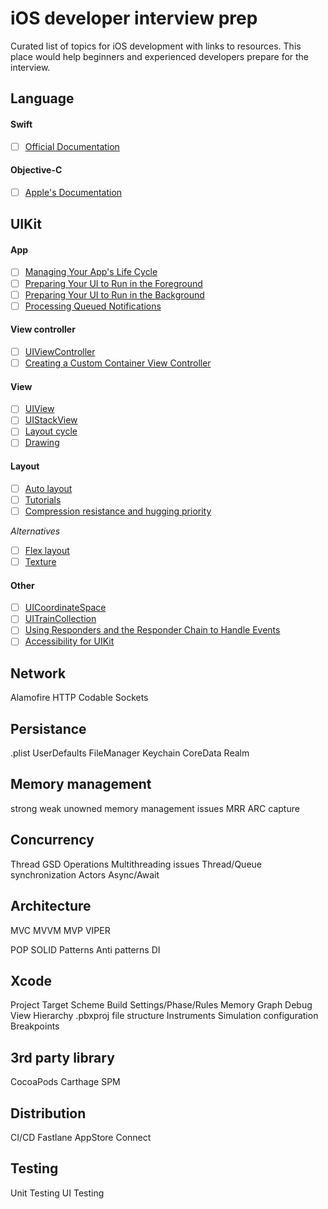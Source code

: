 # iOS developer interview prep

Curated list of topics  for iOS development with links to resources. This place would help beginners and experienced developers prepare for the interview.

## Language
#### Swift
- [ ] [Official Documentation](https://swift.org/documentation/)
#### Objective-C
- [ ] [Apple's Documentation](https://developer.apple.com/library/archive/documentation/Cocoa/Conceptual/ProgrammingWithObjectiveC/Introduction/Introduction.html)

## UIKit
#### App
- [ ] [Managing Your App's Life Cycle](https://developer.apple.com/documentation/uikit/app_and_environment/managing_your_app_s_life_cycle)
- [ ] [Preparing Your UI to Run in the Foreground](https://developer.apple.com/documentation/uikit/app_and_environment/scenes/preparing_your_ui_to_run_in_the_foreground)
- [ ] [Preparing Your UI to Run in the Background](https://developer.apple.com/documentation/uikit/app_and_environment/scenes/preparing_your_ui_to_run_in_the_background)
- [ ] [Processing Queued Notifications](https://developer.apple.com/documentation/uikit/app_and_environment/scenes/preparing_your_ui_to_run_in_the_foreground/processing_queued_notifications)

#### View controller
- [ ] [UIViewController](https://developer.apple.com/documentation/uikit/uiviewcontroller)
- [ ] [Creating a Custom Container View Controller](https://developer.apple.com/documentation/uikit/view_controllers/creating_a_custom_container_view_controller)

#### View
- [ ] [UIView](https://developer.apple.com/documentation/uikit/uiview)
- [ ] [UIStackView](https://developer.apple.com/documentation/uikit/uistackview)
- [ ] [Layout cycle](https://tech.gc.com/demystifying-ios-layout/)
- [ ] [Drawing](https://developer.apple.com/documentation/uikit/drawing)

#### Layout
- [ ] [Auto layout](https://developer.apple.com/library/archive/documentation/UserExperience/Conceptual/AutolayoutPG/index.html)
- [ ] [Tutorials](https://developer.apple.com/tutorials/app-dev-training/setting-constraints-with-auto-layout)
- [ ] [Compression resistance and hugging priority](https://abhimuralidharan.medium.com/ios-content-hugging-and-content-compression-resistance-priorities-476fb5828ef)

*Alternatives*
- [ ] [Flex layout](https://github.com/layoutBox/FlexLayout)
- [ ] [Texture](https://github.com/TextureGroup/Texture)

#### Other
- [ ] [UICoordinateSpace](https://developer.apple.com/documentation/uikit/uicoordinatespace)
- [ ] [UITrainCollection](https://developer.apple.com/documentation/uikit/uitraitcollection)
- [ ] [Using Responders and the Responder Chain to Handle Events](https://developer.apple.com/documentation/uikit/touches_presses_and_gestures/using_responders_and_the_responder_chain_to_handle_events)
- [ ] [Accessibility for UIKit](https://developer.apple.com/documentation/uikit/accessibility_for_uikit)

## Network
Alamofire
HTTP
Codable
Sockets

## Persistance
.plist
UserDefaults
FileManager
Keychain
CoreData
Realm


## Memory management
strong weak unowned
memory management issues
MRR
ARC
capture

## Concurrency
Thread
GSD
Operations
Multithreading issues
Thread/Queue synchronization
Actors
Async/Await

## Architecture
MVC
MVVM
MVP
VIPER

POP
SOLID
Patterns
Anti patterns
DI

## Xcode
Project
Target
Scheme
Build Settings/Phase/Rules
Memory Graph
Debug View Hierarchy
.pbxproj file structure
Instruments
Simulation configuration
Breakpoints

## 3rd party library
CocoaPods
Carthage
SPM

## Distribution
CI/CD
Fastlane
AppStore Connect

## Testing
Unit Testing
UI Testing
